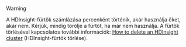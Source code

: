 

> [!WARNING]
> A HDInsight-fürtök számlázása percenként történik, akár használja őket, akár nem. Kérjük, mindig törölje a fürtöt, ha már nem használja. A fürtök törlésével kapcsolatos további információk: [How to delete an HDInsight cluster](../articles/hdinsight/hdinsight-delete-cluster.md) (HDInsight-fürtök törlése).
> 
> 



<!--HONumber=Nov16_HO2-->


